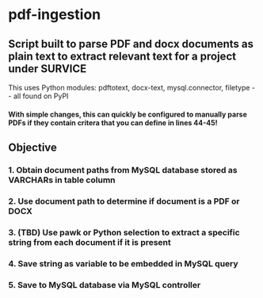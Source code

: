 # pdf-ingestion

## Script built to parse PDF and docx documents as plain text to extract relevant text for a project under SURVICE
This uses Python modules: pdftotext, docx-text, mysql.connector, filetype -- all found on PyPI
#### With simple changes, this can quickly be configured to manually parse PDFs if they contain critera that you can define in lines 44-45!

## Objective
### 1. Obtain document paths from MySQL database stored as VARCHARs in table column
### 2. Use document path to determine if document is a PDF or DOCX
### 3. (TBD) Use pawk or Python selection to extract a specific string from each document if it is present
### 4. Save string as variable to be embedded in MySQL query
### 5. Save to MySQL database via MySQL controller

